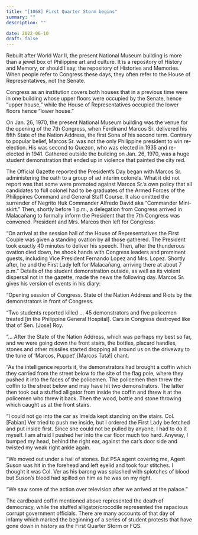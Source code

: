 ```yaml
---
title: "[1068] First Quarter Storm begins"
summary: ""
description: ""

date: 2022-06-10
draft: false
---
```


Rebuilt after World War II, the present National Museum building is more than a jewel box of Philippine art and culture. It is a repository of History and Memory, or should I say, the repository of Histories and Memories. When people refer to Congress these days, they often refer to the House of Representatives, not the Senate.

Congress as an institution covers both houses that in a previous time were in one building whose upper floors were occupied by the Senate, hence “upper house,” while the House of Representatives occupied the lower floors hence “lower house.”

On Jan. 26, 1970, the present National Museum building was the venue for the opening of the 7th Congress, when Ferdinand Marcos Sr. delivered his fifth State of the Nation Address, the first Sona of his second term. Contrary to popular belief, Marcos Sr. was not the only Philippine president to win re-election. His was second to Quezon, who was elected in 1935 and re-elected in 1941. Gathered outside the building on Jan. 26, 1970, was a huge student demonstration that ended up in violence that painted the city red.

The Official Gazette reported the President’s Day began with Marcos Sr. administering the oath to a group of ad interim colonels. What it did not report was that some were promoted against Marcos Sr.’s own policy that all candidates to full colonel had to be graduates of the Armed Forces of the Philippines Command and General Staff Course. It also omitted the surrender of Negrito Huk Commander Alfredo David aka “Commander Mini-skirt.” Then, shortly before 1 p.m., a delegation from Congress arrived in Malacañang to formally inform the President that the 7th Congress was convened. President and Mrs. Marcos then left for Congress:

“On arrival at the session hall of the House of Representatives the First Couple was given a standing ovation by all those gathered. The President took exactly 40 minutes to deliver his speech. Then, after the thunderous ovation died down, he shook hands with Congress leaders and prominent guests, including Vice President Fernando Lopez and Mrs. Lopez. Shortly after, he and the First Lady left for Malacañang, arriving there at about 7 p.m.” Details of the student demonstration outside, as well as its violent dispersal not in the gazette, made the news the following day. Marcos Sr. gives his version of events in his diary:

“Opening session of Congress. State of the Nation Address and Riots by the demonstrators in front of Congress.

“Two students reported killed … 45 demonstrators and five policemen treated [in the Philippine General Hospital]. Cars in Congress destroyed like that of Sen. [Jose] Roy.

“… After the State of the Nation Address, which was perhaps my best so far, and we were going down the front stairs, the bottles, placard handles, stones and other missiles started dropping all around us on the driveway to the tune of ‘Marcos, Puppet’ [Marcos Tuta!] chant.

“As the intelligence reports it, the demonstrators had brought a coffin which they carried from the street below to the site of the flag pole, where they pushed it into the faces of the policemen. The policemen then threw the coffin to the street below and may have hit two demonstrators. The latter then took out a stuffed alligator from inside the coffin and threw it at the policemen who threw it back. Then the wood, bottle and stone throwing which caught us at the front stairs.

“I could not go into the car as Imelda kept standing on the stairs. Col. [Fabian] Ver tried to push me inside, but I ordered the First Lady be fetched and put inside first. Since she could not be pulled by anyone, I had to do it myself. I am afraid I pushed her into the car floor much too hard. Anyway, I bumped my head, behind the right ear, against the car’s door side and twisted my weak right ankle again.

“We moved out under a hail of stones. But PSA agent covering me, Agent Suson was hit in the forehead and left eyelid and took four stitches. I thought it was Col. Ver as his barong was splashed with splotches of blood but Suson’s blood had spilled on him as he was on my right.

“We saw some of the action over television after we arrived at the palace.”

The cardboard coffin mentioned above represented the death of democracy, while the stuffed alligator/crocodile represented the rapacious corrupt government officials. There are many accounts of that day of infamy which marked the beginning of a series of student protests that have gone down in history as the First Quarter Storm or FQS.
